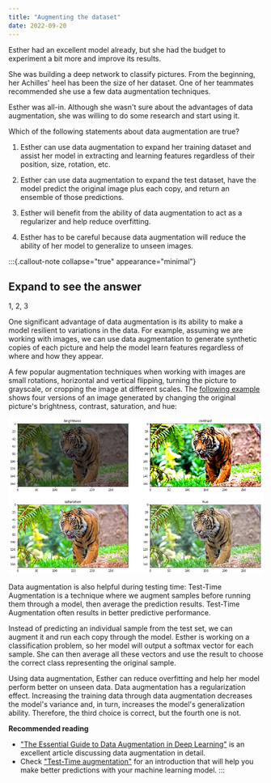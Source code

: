```yaml
---
title: "Augmenting the dataset"
date: 2022-09-20
---
```


Esther had an excellent model already, but she had the budget to experiment a bit more and improve its results.

She was building a deep network to classify pictures. From the beginning, her Achilles' heel has been the size of her dataset. One of her teammates recommended she use a few data augmentation techniques.

Esther was all-in. Although she wasn't sure about the advantages of data augmentation, she was willing to do some research and start using it.

Which of the following statements about data augmentation are true?

1. Esther can use data augmentation to expand her training dataset and assist her model in extracting and learning features regardless of their position, size, rotation, etc.

2. Esther can use data augmentation to expand the test dataset, have the model predict the original image plus each copy, and return an ensemble of those predictions.

3. Esther will benefit from the ability of data augmentation to act as a regularizer and help reduce overfitting.

4. Esther has to be careful because data augmentation will reduce the ability of her model to generalize to unseen images.

:::{.callout-note collapse="true" appearance="minimal"}
## Expand to see the answer

1, 2, 3

One significant advantage of data augmentation is its ability to make a model resilient to variations in the data. For example, assuming we are working with images, we can use data augmentation to generate synthetic copies of each picture and help the model learn features regardless of where and how they appear.

A few popular augmentation techniques when working with images are small rotations, horizontal and vertical flipping, turning the picture to grayscale, or cropping the image at different scales. The [following example](https://www.v7labs.com/blog/data-augmentation-guide) shows four versions of an image generated by changing the original picture's brightness, contrast, saturation, and hue:

![](20220920.png)

Data augmentation is also helpful during testing time: Test-Time Augmentation is a technique where we augment samples before running them through a model, then average the prediction results. Test-Time Augmentation often results in better predictive performance.

Instead of predicting an individual sample from the test set, we can augment it and run each copy through the model. Esther is working on a classification problem, so her model will output a softmax vector for each sample. She can then average all these vectors and use the result to choose the correct class representing the original sample.

Using data augmentation, Esther can reduce overfitting and help her model perform better on unseen data. Data augmentation has a regularization effect. Increasing the training data through data augmentation decreases the model's variance and, in turn, increases the model's generalization ability. Therefore, the third choice is correct, but the fourth one is not.

**Recommended reading**

* ["The Essential Guide to Data Augmentation in Deep Learning"](https://www.v7labs.com/blog/data-augmentation-guidej) is an excellent article discussing data augmentation in detail.
* Check ["Test-Time augmentation"](https://articles.bnomial.com/test-time-augmentation) for an introduction that will help you make better predictions with your machine learning model.
:::
